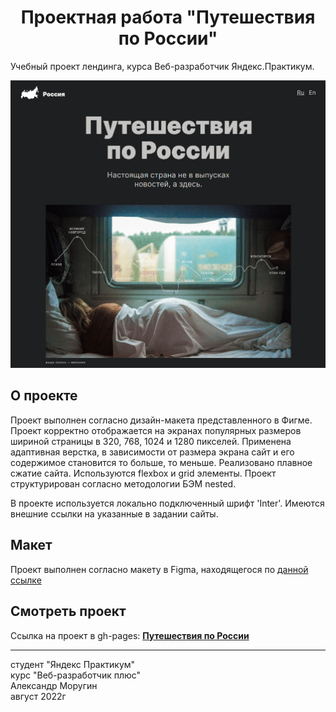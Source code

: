 <h1 align="center">Проектная работа "Путешествия по России"</h1>

Учебный проект лендинга, курса Веб-разработчик Яндекс.Практикум.

![Travel Demo](/russian-travel-readme-min.png)

## О проекте ##

Проект выполнен согласно дизайн-макета представленного в Фигме.
Проект корректно отображается на экранах популярных размеров шириной страницы в 320, 768, 1024 и 1280 пикселей.
Применена адаптивная верстка, в зависимости от размера экрана сайт и его содержимое становится то больше, то меньше.
Реализовано плавное сжатие сайта.
Используются flexbox и grid элементы.
Проект структурирован согласно методологии БЭМ nested.

В проекте используется локально подключенный шрифт 'Inter'.
Имеются внешние ссылки на указанные в задании сайты.



## Макет ##

Проект выполнен согласно макету в Figma, находящегося по [данной ссылке](https://www.figma.com/file/ocw9a6hNGeAejl4F3G9fp8/React-_-Проектные-задачи-(3-месяца)_external_link?type=design&node-id=2974-2989)

## Смотреть проект ##

Ссылка на проект в gh-pages: **[Путешествия по России]([https://alexandermorugin.github.io/react-burger/](https://alexandermorugin.github.io/russian-travel/))**

--------
студент "Яндекс Практикум"\
курс "Веб-разработчик плюс"\
Александр Моругин\
август 2022г

